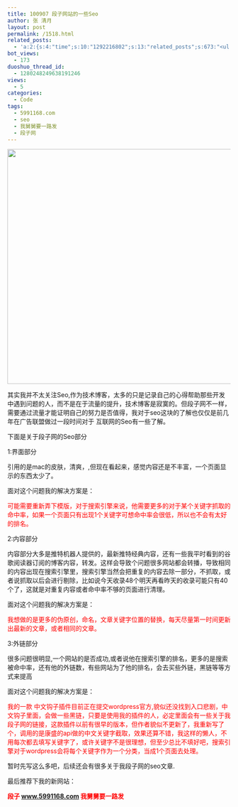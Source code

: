 ```yaml
---
title: 100907 段子网站的一些Seo
author: 张 清月
layout: post
permalink: /1518.html
related_posts:
  - 'a:2:{s:4:"time";s:10:"1292216802";s:13:"related_posts";s:673:"<ul class="related_post"><li><a href="http://blog.80aj.com/2010/11/16/101116-%e5%a4%9c%e6%9c%aa%e7%9c%a0%e6%80%9d%e5%bf%b5%e8%bf%9c%e6%96%b9%e7%9a%84%e4%bd%b3%e4%ba%ba/" title="101116 夜未眠,思念远方的佳人">101116 夜未眠,思念远方的佳人</a></li><li><a href="http://blog.80aj.com/2010/08/26/100825-seo%e7%ac%94%e8%af%95%e9%a2%98-%e5%88%86%e4%ba%ab/" title="100825 seo笔试题 分享">100825 seo笔试题 分享</a></li><li><a href="http://blog.80aj.com/2010/04/12/100414-%e8%9c%97%e7%89%9b%e5%bf%ab%e8%b7%91-%e7%ab%99%e9%95%bf%e4%b9%8b%e6%ad%8c/" title="100414 蜗牛快跑 &#8211;站长之歌">100414 蜗牛快跑 &#8211;站长之歌</a></li></ul>";}'
bot_views:
  - 173
duoshuo_thread_id:
  - 1280248249638191246
views:
  - 5
categories:
  - Code
tags:
  - 5991168.com
  - seo
  - 我舅舅要一路发
  - 段子网
---
```

[<img class="aligncenter size-full wp-image-1515" title="dz" src="http://www.80aj.com/wp-content/uploads/2010/09/dz.jpg" alt="" width="1032" height="529" />][1]

其实我并不太关注Seo,作为技术博客，太多的只是记录自己的心得帮助那些开发中遇到问题的人，而不是在于流量的提升，技术博客是寂寞的。但段子网不一样，需要通过流量才能证明自己的努力是否值得，我对于seo这块的了解也仅仅是前几年在广告联盟做过一段时间对于 互联网的Seo有一些了解。

下面是关于段子网的Seo部分

1:界面部分

引用的是mac的皮肤，清爽，,但现在看起来，感觉内容还是不丰富，一个页面显示的东西太少了。

面对这个问题我的解决方案是：

<span style="color: #ff0000;">可能需要重新弄下模版，对于搜索引擎来说，他需要更多的对于某个关键字抓取的命中率，如果一个页面只有出现1个关键字可想命中率会很低，所以也不会有太好的排名。</span>

2:内容部分

内容部分大多是推特机器人提供的，最新推特经典内容，还有一些我平时看到的谷歌阅读器订阅的博客内容，转发。这样会导致个问题很多网站都会转播，导致相同的内容出现在搜索引擎里，搜索引擎当然会把重复的内容去除一部分，不抓取，或者说抓取以后会进行剔除，比如说今天收录48个明天再看昨天的收录可能只有40个了，这就是对重复内容或者命中率不够的页面进行清理。

面对这个问题我的解决方案是：

<span style="color: #ff0000;">我想做的是更多的伪原创，命名，文章关键字位置的替换，每天尽量第一时间更新出最新的文章，或者相同的文章。</span>

3:外链部分

很多问题很明显,一个网站的是否成功,或者说他在搜索引擎的排名，更多的是搜索被命中率，还有他的外链数，有些网站为了他的排名，会去买些外链，黑链等等方式来提高

面对这个问题我的解决方案是：

<span style="color: #ff0000;">我的一款 中文钩子插件目前正在提交wordpress官方,貌似还没找到入口悲剧，中文钩子里面，会做一些黑链，只要是使用我的插件的人，必定里面会有一些关于我段子网的链接，这款插件以前有很早的版本，但作者貌似不更新了，我重新写了个，调用的是康盛的api做的中文关键字截取，效果还算不错，我这样的懒人，不用每次都去填写关键字了，或许关键字不是很理想，但至少总比不填好吧，搜索引擎对于wordpress会将每个关键字作为一个分类，当成1个页面去处理。</span>

暂时先写这么多吧，后续还会有很多关于我段子网的seo文章.

最后推荐下我的新网站：

**<span style="color: #ff0000;"> 段子 <a href="http://www.5991168.com " target="_blank">www.5991168.com </a> 我舅舅要一路发</span>**

 [1]: http://www.80aj.com/wp-content/uploads/2010/09/dz.jpg